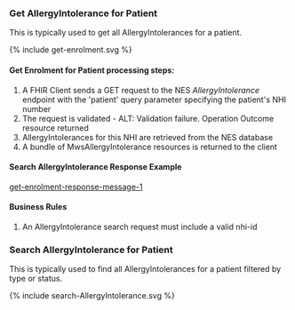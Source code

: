 

### Get AllergyIntolerance for Patient

This is typically used to get all AllergyIntolerances for a patient.

<div>
{% include get-enrolment.svg %}
</div>



####  Get Enrolment for Patient  processing steps:

1. A FHIR Client sends a GET request  to the NES  *AllergyIntolerance* endpoint with  the 'patient' query parameter specifying the patient's NHI number
2. The request is validated - ALT: Validation failure. Operation Outcome resource returned
3. AllergyIntolerances for  this NHI are retrieved from the NES database
4. A bundle of MwsAllergyIntolerance resources is returned to the client



####  Search AllergyIntolerance Response Example 
[get-enrolment-response-message-1](Bundle-AI123456.json.html)

#### Business  Rules
1.  An AllergyIntolerance search request must include a valid nhi-id


### Search AllergyIntolerance for Patient
This is typically used to find all AllergyIntolerances for a patient filtered by type or status. 


<div>
{% include search-AllergyIntolerance.svg %}
</div>


